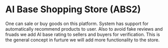 # AI Base Shopping Store (ABS2)
One can sale or buy goods on this platform. System has support for automatically recommend products to user. 
Also to avoid fake reviews and fruads we add AI base rating to sellers and buyers for verification. 
This is the general concept in furture we will add more functionality to the store.

